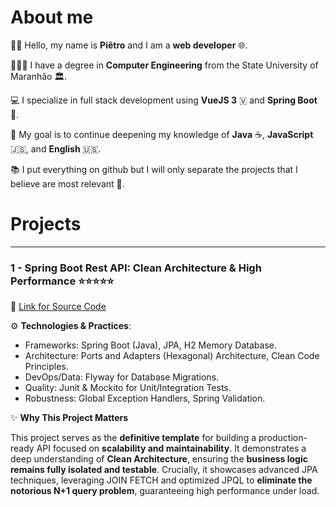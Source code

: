 # About me

👋🏻 Hello, my name is **Piêtro** and I am a **web developer** 🌐.

👨🏻‍🎓 I have a degree in **Computer Engineering** from the State University of Maranhão 🏛️.

💻 I specialize in full stack development using **VueJS 3** 🇻 and **Spring Boot** 🍃.

🚀 My goal is to continue deepening my knowledge of **Java** ☕, **JavaScript** 🇯‌🇸, and **English** 🇺🇸.

📚 I put everything on github but I will only separate the projects that I believe are most relevant 🏅.

# Projects

---

### 1 - Spring Boot Rest API: Clean Architecture & High Performance ⭐⭐⭐⭐⭐

🔗 [Link for Source Code](https://github.com/pietroBragaAquinoJunior/spring-boot-clean-arch-api)

⚙️ **Technologies & Practices**:
- Frameworks: Spring Boot (Java), JPA, H2 Memory Database.
- Architecture: Ports and Adapters (Hexagonal) Architecture, Clean Code Principles.
- DevOps/Data: Flyway for Database Migrations.
- Quality: Junit & Mockito for Unit/Integration Tests.
- Robustness: Global Exception Handlers, Spring Validation.

✨ **Why This Project Matters**

This project serves as the **definitive template** for building a production-ready API focused on **scalability and maintainability**.
It demonstrates a deep understanding of **Clean Architecture**, ensuring the **business logic remains fully isolated and testable**.
Crucially, it showcases advanced JPA techniques, leveraging JOIN FETCH and optimized JPQL to **eliminate the notorious N+1 query problem**, guaranteeing high performance under load.

